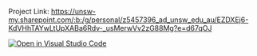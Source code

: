 Project Link:
https://unsw-my.sharepoint.com/:b:/g/personal/z5457396_ad_unsw_edu_au/EZDXEj6-KdVHhTAYwLtUpXABa6Rdv-_usMerwVv2zG88Mg?e=d67qOJ


[![Open in Visual Studio Code](https://classroom.github.com/assets/open-in-vscode-2e0aaae1b6195c2367325f4f02e2d04e9abb55f0b24a779b69b11b9e10269abc.svg)](https://classroom.github.com/online_ide?assignment_repo_id=18296375&assignment_repo_type=AssignmentRepo)
